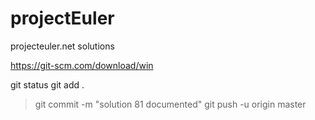 # projectEuler
projecteuler.net solutions

https://git-scm.com/download/win

git status
git add .
>git commit -m "solution 81 documented"
git push -u origin master
